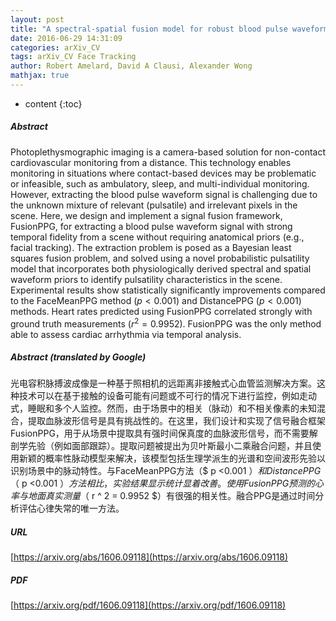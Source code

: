 ```yaml
---
layout: post
title: "A spectral-spatial fusion model for robust blood pulse waveform extraction in photoplethysmographic imaging"
date: 2016-06-29 14:31:09
categories: arXiv_CV
tags: arXiv_CV Face Tracking
author: Robert Amelard, David A Clausi, Alexander Wong
mathjax: true
---
```


* content
{:toc}

##### Abstract
Photoplethysmographic imaging is a camera-based solution for non-contact cardiovascular monitoring from a distance. This technology enables monitoring in situations where contact-based devices may be problematic or infeasible, such as ambulatory, sleep, and multi-individual monitoring. However, extracting the blood pulse waveform signal is challenging due to the unknown mixture of relevant (pulsatile) and irrelevant pixels in the scene. Here, we design and implement a signal fusion framework, FusionPPG, for extracting a blood pulse waveform signal with strong temporal fidelity from a scene without requiring anatomical priors (e.g., facial tracking). The extraction problem is posed as a Bayesian least squares fusion problem, and solved using a novel probabilistic pulsatility model that incorporates both physiologically derived spectral and spatial waveform priors to identify pulsatility characteristics in the scene. Experimental results show statistically significantly improvements compared to the FaceMeanPPG method ($p<0.001$) and DistancePPG ($p<0.001$) methods. Heart rates predicted using FusionPPG correlated strongly with ground truth measurements ($r^2=0.9952$). FusionPPG was the only method able to assess cardiac arrhythmia via temporal analysis.

##### Abstract (translated by Google)
光电容积脉搏波成像是一种基于照相机的远距离非接触式心血管监测解决方案。这种技术可以在基于接触的设备可能有问题或不可行的情况下进行监控，例如走动式，睡眠和多个人监控。然而，由于场景中的相关（脉动）和不相关像素的未知混合，提取血脉波形信号是具有挑战性的。在这里，我们设计和实现了信号融合框架FusionPPG，用于从场景中提取具有强时间保真度的血脉波形信号，而不需要解剖学先验（例如面部跟踪）。提取问题被提出为贝叶斯最小二乘融合问题，并且使用新颖的概率性脉动模型来解决，该模型包括生理学派生的光谱和空间波形先验以识别场景中的脉动特性。与FaceMeanPPG方法（$ p <0.001 $）和DistancePPG（$ p <0.001 $）方法相比，实验结果显示统计显着改善。使用FusionPPG预测的心率与地面真实测量（$ r ^ 2 = 0.9952 $）有很强的相关性。融合PPG是通过时间分析评估心律失常的唯一方法。

##### URL
[https://arxiv.org/abs/1606.09118](https://arxiv.org/abs/1606.09118)

##### PDF
[https://arxiv.org/pdf/1606.09118](https://arxiv.org/pdf/1606.09118)


